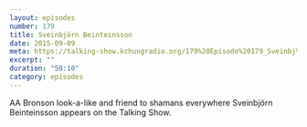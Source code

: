 ```yaml
---
layout: episodes
number: 179
title: Sveinbjörn Beinteinsson
date: 2015-09-09
meta: https://talking-show.kchungradio.org/179%20Episode%20179_Sveinbj%c3%b6rn_Beinteinsson.mp3
excerpt: ""
duration: "50:10"
category: episodes
---
```


AA Bronson look-a-like and friend to shamans everywhere Sveinbjörn Beinteinsson appears on the Talking Show. 
